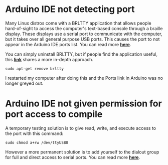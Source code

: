 # Arduino IDE not detecting port

Many Linux distros come with a BRLTTY application that allows people hard-of-sight to access the computer's text-based console through a braille display. These displays use a serial port to communicate with the computer, but it takes over all general purpose USB ports. This causes the port to not appear in the Arduino IDE ports list. You can read more [**here**](https://github.com/arduino/help-center-content/issues/155).

You can simply uninstall BRLTTY, but if people find the application useful, this [**link**](https://unix.stackexchange.com/questions/670636/unable-to-use-usb-dongle-based-on-usb-serial-converter-chip/670637#670637) shares a more in-depth approach.

```
sudo apt-get remove brltty
```
I restarted my computer after doing this and the Ports link in Arduino was no longer greyed out. 

# Arduino IDE not given permission for port access to compile

A temporary testing solution is to give read, write, and execute access to the port with this command:

```
sudo chmod a+rw /dev/ttyUSB0 
```

However a more permanent solution is to add yourself to the dialout group for full and direct access to serial ports. You can read more [**here**](https://support.arduino.cc/hc/en-us/articles/360016495679-Fix-port-access-on-Linux#:~:text=rules%20on%20Linux.-,Add%20yourself%20to%20the%20dialout%20group,communicate%20on%20the%20serial%20ports.).






